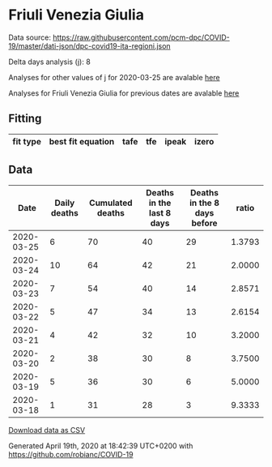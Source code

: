 # Friuli Venezia Giulia

Data source: https://raw.githubusercontent.com/pcm-dpc/COVID-19/master/dati-json/dpc-covid19-ita-regioni.json

Delta days analysis (j): 8

Analyses for other values of j for 2020-03-25 are avalable [here](../2020-03-25/README.md)

Analyses for Friuli Venezia Giulia for previous dates are avalable [here](../README.md)

## Fitting 
|fit type|best fit equation|tafe|tfe|ipeak|izero|
|-------|-----|--------|------|---|---|

## Data
|Date|Daily deaths|Cumulated deaths|Deaths in the last 8 days|Deaths in the 8 days before|ratio|
|----|----------|-----------|-------|--------------------|-----|
|2020-03-25|6|70|40|29|1.3793|
|2020-03-24|10|64|42|21|2.0000|
|2020-03-23|7|54|40|14|2.8571|
|2020-03-22|5|47|34|13|2.6154|
|2020-03-21|4|42|32|10|3.2000|
|2020-03-20|2|38|30|8|3.7500|
|2020-03-19|5|36|30|6|5.0000|
|2020-03-18|1|31|28|3|9.3333|

[Download data as CSV](COVID-19_friuli_venezia_giulia_j8_2020-03-25.csv)

Generated April 19th, 2020 at 18:42:39 UTC+0200 with https://github.com/robianc/COVID-19

